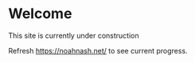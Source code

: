# Welcome

This site is currently under construction

Refresh https://noahnash.net/ to see current progress.
